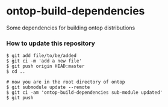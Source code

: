 ontop-build-dependencies
==================

Some dependencies for building ontop distributions

### How to update this repository

```terminal
$ git add file/to/be/added
$ git ci -m 'add a new file'
$ git push origin HEAD:master
$ cd ..

# now you are in the root directory of ontop
$ git submodule update --remote
$ git ci -am 'ontop-build-dependencies sub-module updated'
$ git push
```
